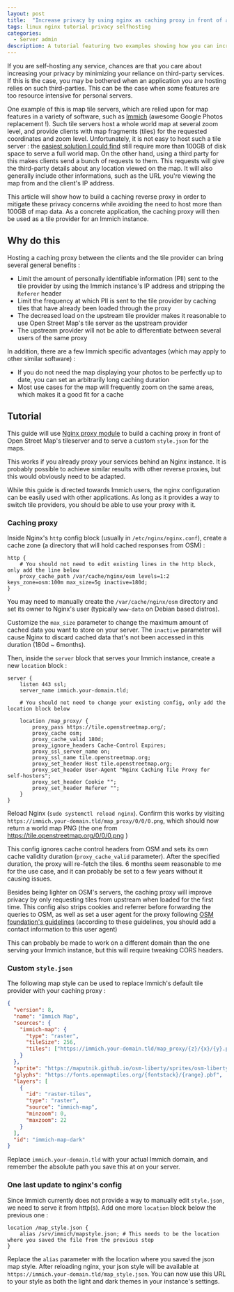 ```yaml
---
layout: post
title:  "Increase privacy by using nginx as caching proxy in front of a map tile proxy server"
tags: linux nginx tutorial privacy selfhosting
categories:
  - Server admin
description: A tutorial featuring two examples showing how you can increase your privacy using nginx to proxy third-party services.
---
```


If you are self-hosting any service, chances are that you care about
increasing your privacy by minimizing your reliance on third-party services. If
this is the case, you may be bothered when an application you are hosting relies
on such third-parties. This can be the case when some features are too resource
intensive for personal servers.

One example of this is map tile servers, which are relied upon for map features
in a variety of software, such as [Immich](https://immich.app/) (awesome Google Photos replacement !).
Such tile servers host a whole world map at several zoom level, and provide
clients with map fragments (tiles) for the requested coordinates and zoom
level.
Unfortunately, it is not easy to host such a tile server : the [easiest solution
I could find](https://protomaps.com/) still require more than 100GB of disk
space to serve a full world map. On the other hand, using a third party for this
makes clients send a bunch of requests to them. This requests will give the
third-party details about any location viewed on the map. It will also generally
include other informations, such as the URL you're viewing the map from and the
client's IP address.

This article will show how to build a caching reverse proxy in order to mitigate these
privacy concerns while avoiding the need to host more than 100GB of map data.
As a concrete application, the caching proxy will then be used as a tile
provider for an Immich instance.

## Why do this



Hosting a caching proxy between the clients and the tile provider can bring
several general benefits :

- Limit the amount of personally identifiable information (PII) sent to the tile
  provider by using the Immich instance's IP address and stripping the
  `Referer` header
- Limit the frequency at which PII is sent to the tile provider by caching tiles
  that have already been loaded through the proxy
- The decreased load on the upstream tile provider makes it reasonable to use Open
  Street Map's tile server as the upstream provider
- The upstream provider will not be able to differentiate between several users
  of the same proxy

In addition, there are a few Immich specific advantages (which may apply to
other similar software) :

- If you do not need the map displaying your photos to be perfectly up to date,
  you can set an arbitrarily long caching duration
- Most use cases for the map will frequently zoom on the same areas, which makes
  it a good fit for a cache

## Tutorial

This guide will use [Nginx proxy module](https://nginx.org/en/docs/http/ngx_http_proxy_module.html)
to build a caching proxy in front of Open Street Map's tileserver and to serve a custom
`style.json` for the maps.

This works if you already proxy your services behind an Nginx instance.
It is probably possible to achieve similar results with other reverse proxies,
but this would obviously need to be adapted.

While this guide is directed towards Immich users, the nginx configuration can
be easily used with other applications. As long as it provides a way to switch
tile providers, you should be able to use your proxy with it.

### Caching proxy

Inside Nginx's `http` config block (usually in `/etc/nginx/nginx.conf`), create
a cache zone (a directory that will hold cached responses from OSM) :

```nginx
http {
    # You should not need to edit existing lines in the http block, only add the line below
    proxy_cache_path /var/cache/nginx/osm levels=1:2 keys_zone=osm:100m max_size=5g inactive=180d;
}
```

You may need to manually create the `/var/cache/nginx/osm` directory and set its
owner to Nginx's user (typically `www-data` on Debian based distros).

Customize the `max_size` parameter to change the maximum amount of cached data
you want to store on your server. The `inactive` parameter will cause Nginx to
discard cached data that's not been accessed in this duration (180d ~ 6months).

Then, inside the `server` block that serves your Immich instance, create a new
`location` block :

```nginx
server {
    listen 443 ssl;
    server_name immich.your-domain.tld;

    # You should not need to change your existing config, only add the location block below

    location /map_proxy/ {
        proxy_pass https://tile.openstreetmap.org/;
        proxy_cache osm;
        proxy_cache_valid 180d;
        proxy_ignore_headers Cache-Control Expires;
        proxy_ssl_server_name on;
        proxy_ssl_name tile.openstreetmap.org;
        proxy_set_header Host tile.openstreetmap.org;
        proxy_set_header User-Agent "Nginx Caching Tile Proxy for self-hosters";
        proxy_set_header Cookie "";
        proxy_set_header Referer "";
    }
}
```

Reload Nginx (`sudo systemctl reload nginx`). Confirm this works by visiting
`https://immich.your-domain.tld/map_proxy/0/0/0.png`, which should now return a
world map PNG (the one from https://tile.openstreetmap.org/0/0/0.png )

This config ignores cache control headers from OSM and sets its own cache
validity duration (`proxy_cache_valid` parameter). After the specified duration,
the proxy will re-fetch the tiles. 6 months seem reasonable to me for the use
case, and it can probably be set to a few years without it causing issues.

Besides being lighter on OSM's servers, the caching proxy will improve privacy
by only requesting tiles from upstream when loaded for the first time. This
config also strips cookies and referrer before forwarding the queries to OSM, as
well as set a user agent for the proxy following [OSM foundation's
guidelines](https://operations.osmfoundation.org/policies/tiles/) (according to
these guidelines, you should add a contact information to this user agent)

This can probably be made to work on a different domain than the one serving
your Immich instance, but this will require tweaking CORS headers.

### Custom `style.json`

The following map style can be used to replace Immich's default tile provider
with your caching proxy :

```json
{
  "version": 8,
  "name": "Immich Map",
  "sources": {
    "immich-map": {
      "type": "raster",
      "tileSize": 256,
      "tiles": ["https://immich.your-domain.tld/map_proxy/{z}/{x}/{y}.png"]
    }
  },
  "sprite": "https://maputnik.github.io/osm-liberty/sprites/osm-liberty",
  "glyphs": "https://fonts.openmaptiles.org/{fontstack}/{range}.pbf",
  "layers": [
    {
      "id": "raster-tiles",
      "type": "raster",
      "source": "immich-map",
      "minzoom": 0,
      "maxzoom": 22
    }
  ],
  "id": "immich-map-dark"
}
```

Replace `immich.your-domain.tld` with your actual Immich domain, and remember
the absolute path you save this at on your server.

### One last update to nginx's config

Since Immich currently does not provide a way to manually edit `style.json`, we
need to serve it from http(s). Add one more `location` block below the previous
one :

```nginx
location /map_style.json {
    alias /srv/immich/mapstyle.json; # This needs to be the location where you saved the file from the previous step
}
```

Replace the `alias` parameter with the location where you saved the json
map style. After reloading nginx, your json style will be available at
`https://immich.your-domain.tld/map_style.json`. You can now use this URL to
your style as both the light and dark themes in your instance's settings.
